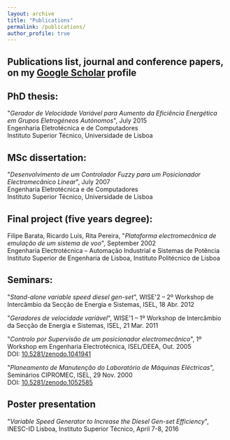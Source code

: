 ```yaml
---
layout: archive
title: "Publications"
permalink: /publications/
author_profile: true
---
```




## Publications list, journal and conference papers, on my [Google Scholar](https://scholar.google.com/citations?hl=pt-PT&user=7xVeWacAAAAJ) profile

## PhD thesis:
"_Gerador de Velocidade Variável para Aumento da Eficiência Energética em Grupos Eletrogéneos Autónomos_", July 2015\
Engenharia Eletrotécnica e de Computadores\
Instituto Superior Técnico, Universidade de Lisboa

## MSc dissertation:
"_Desenvolvimento de um Controlador Fuzzy para um Posicionador Electromecânico Linear_", July 2007\
Engenharia Eletrotécnica e de Computadores\
Instituto Superior Técnico, Universidade de Lisboa

## Final project (five years degree):
Filipe Barata, Ricardo Luís, Rita Pereira, "_Plataforma electromecânica de emulação de um sistema de voo_", September 2002\
Engenharia Electrotécnica – Automação Industrial e Sistemas de Potência\
Instituto Superior de Engenharia de Lisboa, Instituto Politécnico de Lisboa

## Seminars:
"_Stand-alone variable speed diesel gen-set_", WISE'2 – 2º Workshop de Intercâmbio da Secção de Energia e Sistemas, ISEL, 18 Abr. 2012

"_Geradores de velocidade variável_", WISE'1 – 1º Workshop de Intercâmbio da Secção de Energia e Sistemas, ISEL, 21 Mar. 2011

"_Controlo por Supervisão de um posicionador electromecânico_", 1º Workshop em Engenharia Electrotécnica, ISEL/DEEA, Out. 2005\
DOI: [10.5281/zenodo.1041941](https://doi.org/10.5281/zenodo.1041941)

"_Planeamento de Manutenção do Laboratório de Máquinas Eléctricas_", Seminários CIPROMEC, ISEL, 29 Nov. 2000\
DOI: [10.5281/zenodo.1052585](https://doi.org/10.5281/zenodo.1052585)

## Poster presentation 
"_Variable Speed Generator to Increase the Diesel Gen-set Efficiency_", INESC-ID Lisboa, Instituto Superior Técnico, April 7-8, 2016
